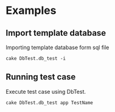 Examples
========

Import template database
-----------------------------------

Importing template database form sql file

```
cake DbTest.db_test -i
```


Running test case
-------------------------

Execute test case using DbTest.

```
cake DbTest.db_test app TestName
```

